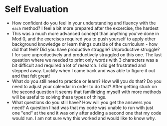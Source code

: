 # Self Evaluation

- How confident do you feel in your understanding and fluency with the `each` method?
I feel a bit more prepared after the excercise, the hardest 
- This was a much more advanced concept than anything you've done in Mod 0, and the exercises required you to push yourself to apply other background knowledge or learn things outside of the curriculum - how did that feel? Did you have productive struggle? Unproductive struggle?
I for sure unproductively and productively struggled on this one. The last question where we needed to print only words with 3 characters was a bit difficult and required a lot of research. I did get frustrated and stepped away. Luckily when I came back and was able to figure it out and that felt great!
- What do you still need to practice or learn? How will you do that? Do you need to adjust your calendar in order to do that?
After getting stuck on the second question it seems that familirizing myself with more methods will be useful to solving these types of things.
- What questions do you still have? How will you get the answers you need?
A question I had was that my code was unable to run with just one "end" at the end it was only after adding a second one that my code would run. I am not sure why this worked and would like to know why.